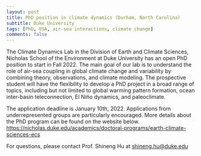 ```yaml
---
layout: post
title: PhD position in climate dynamics (Durham, North Carolina)
subtitle: Duke University
tags: [PhD, USA, air-sea interactions, climate change]
comments: false
---
```


The Climate Dynamics Lab in the Division of Earth and Climate Sciences, Nicholas School of the Environment at Duke University has an open PhD position to start in Fall 2022. The main goal of our lab is to understand the role of air-sea coupling in global climate change and variability by combining theory, observations, and climate modeling. The prospective student will have the flexibility to develop a PhD project in a broad range of topics, including but not limited to global warming pattern formation, ocean inter-basin teleconnection, El Niño dynamics, and paleoclimate. 

The application deadline is January 10th, 2022. Applications from underrepresented groups are particularly encouraged. More details about the PhD program can be found on the website below. 
https://nicholas.duke.edu/academics/doctoral-programs/earth-climate-sciences-ecs

For questions, please contact Prof. Shineng Hu at shineng.hu@duke.edu

